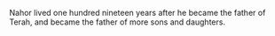 Nahor lived one hundred nineteen years after he became the father of Terah, and became the father of more sons and daughters.